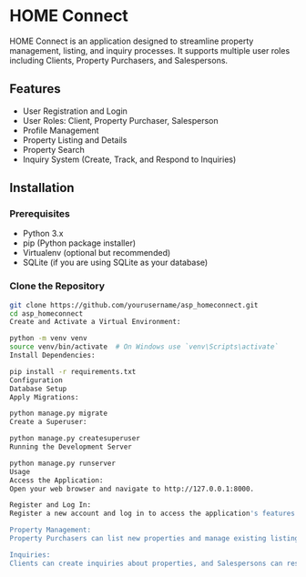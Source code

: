 # HOME Connect

HOME Connect is an application designed to streamline property management, listing, and inquiry processes. It supports multiple user roles including Clients, Property Purchasers, and Salespersons.

## Features

- User Registration and Login
- User Roles: Client, Property Purchaser, Salesperson
- Profile Management
- Property Listing and Details
- Property Search
- Inquiry System (Create, Track, and Respond to Inquiries)

## Installation

### Prerequisites

- Python 3.x
- pip (Python package installer)
- Virtualenv (optional but recommended)
- SQLite (if you are using SQLite as your database)

### Clone the Repository

```bash
git clone https://github.com/yourusername/asp_homeconnect.git
cd asp_homeconnect
Create and Activate a Virtual Environment:

python -m venv venv
source venv/bin/activate  # On Windows use `venv\Scripts\activate`
Install Dependencies:

pip install -r requirements.txt
Configuration
Database Setup
Apply Migrations:

python manage.py migrate
Create a Superuser:

python manage.py createsuperuser
Running the Development Server

python manage.py runserver
Usage
Access the Application:
Open your web browser and navigate to http://127.0.0.1:8000.

Register and Log In:
Register a new account and log in to access the application's features.

Property Management:
Property Purchasers can list new properties and manage existing listings.

Inquiries:
Clients can create inquiries about properties, and Salespersons can respond to these inquiries.
